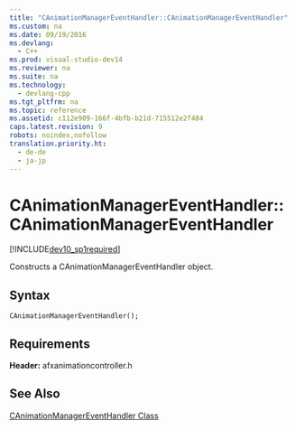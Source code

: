 ```yaml
---
title: "CAnimationManagerEventHandler::CAnimationManagerEventHandler"
ms.custom: na
ms.date: 09/19/2016
ms.devlang: 
  - C++
ms.prod: visual-studio-dev14
ms.reviewer: na
ms.suite: na
ms.technology: 
  - devlang-cpp
ms.tgt_pltfrm: na
ms.topic: reference
ms.assetid: c112e909-166f-4bfb-b21d-715512e2f484
caps.latest.revision: 9
robots: noindex,nofollow
translation.priority.ht: 
  - de-de
  - ja-jp
---
```

# CAnimationManagerEventHandler::CAnimationManagerEventHandler
[!INCLUDE[dev10_sp1required](../vs140/includes/dev10_sp1required_md.md)]  
  
 Constructs a CAnimationManagerEventHandler object.  
  
## Syntax  
  
```  
CAnimationManagerEventHandler();  
```  
  
## Requirements  
 **Header:** afxanimationcontroller.h  
  
## See Also  
 [CAnimationManagerEventHandler Class](../vs140/CAnimationManagerEventHandler-Class.md)